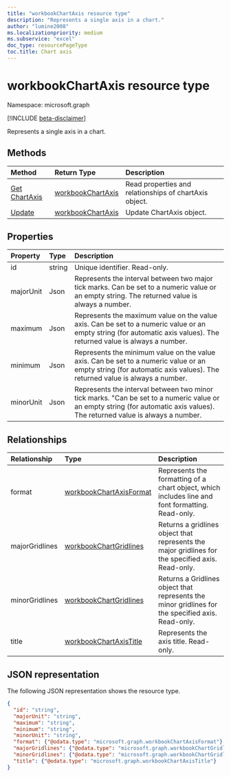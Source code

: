 ```yaml
---
title: "workbookChartAxis resource type"
description: "Represents a single axis in a chart."
author: "lumine2008"
ms.localizationpriority: medium
ms.subservice: "excel"
doc_type: resourcePageType
toc.title: Chart axis
---
```


# workbookChartAxis resource type

Namespace: microsoft.graph

[!INCLUDE [beta-disclaimer](../../includes/beta-disclaimer.md)]

Represents a single axis in a chart.


## Methods

| Method		   | Return Type	|Description|
|:---------------|:--------|:----------|
|[Get ChartAxis](../api/chartaxis-get.md) | [workbookChartAxis](workbookchartaxis.md) |Read properties and relationships of chartAxis object.|
|[Update](../api/chartaxis-update.md) | [workbookChartAxis](workbookchartaxis.md)	|Update ChartAxis object. |

## Properties
| Property	   | Type	|Description|
|:---------------|:--------|:----------|
| id       |string   | Unique identifier. Read-only.|
|majorUnit|Json|Represents the interval between two major tick marks. Can be set to a numeric value or an empty string.  The returned value is always a number.|
|maximum|Json|Represents the maximum value on the value axis.  Can be set to a numeric value or an empty string (for automatic axis values).  The returned value is always a number.|
|minimum|Json|Represents the minimum value on the value axis. Can be set to a numeric value or an empty string (for automatic axis values).  The returned value is always a number.|
|minorUnit|Json|Represents the interval between two minor tick marks. "Can be set to a numeric value or an empty string (for automatic axis values). The returned value is always a number.|

## Relationships
| Relationship | Type	|Description|
|:---------------|:--------|:----------|
|format|[workbookChartAxisFormat](workbookchartaxisformat.md)|Represents the formatting of a chart object, which includes line and font formatting. Read-only.|
|majorGridlines|[workbookChartGridlines](workbookchartgridlines.md)|Returns a gridlines object that represents the major gridlines for the specified axis. Read-only.|
|minorGridlines|[workbookChartGridlines](workbookchartgridlines.md)|Returns a Gridlines object that represents the minor gridlines for the specified axis. Read-only.|
|title|[workbookChartAxisTitle](workbookchartaxistitle.md)|Represents the axis title. Read-only.|

## JSON representation

The following JSON representation shows the resource type.

<!--{
  "blockType": "resource",
  "optionalProperties": [
    "title",
    "minorGridlines",
    "majorGridlines",
    "format"
   ],
  "keyProperty": "id",
  "@odata.type": "microsoft.graph.workbookChartAxis"
}-->

```json
{
  "id": "string",
  "majorUnit": "string",
  "maximum": "string",
  "minimum": "string",
  "minorUnit": "string",
  "format": {"@odata.type": "microsoft.graph.workbookChartAxisFormat"},
  "majorGridlines": {"@odata.type": "microsoft.graph.workbookChartGridlines"},
  "minorGridlines": {"@odata.type": "microsoft.graph.workbookChartGridlines"},
  "title": {"@odata.type": "microsoft.graph.workbookChartAxisTitle"}
}

```

<!-- uuid: 8fcb5dbc-d5aa-4681-8e31-b001d5168d79
2015-10-25 14:57:30 UTC -->
<!--
{
  "type": "#page.annotation",
  "description": "ChartAxis resource",
  "keywords": "",
  "section": "documentation",
  "tocPath": "",
  "suppressions": []
}
-->


